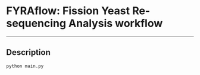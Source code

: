 # FYRAflow: Fission Yeast Re-sequencing Analysis workflow
- - - 
## Description
```
python main.py
```
